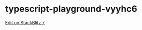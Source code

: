 # typescript-playground-vyyhc6

[Edit on StackBlitz ⚡️](https://stackblitz.com/edit/typescript-playground-vyyhc6)